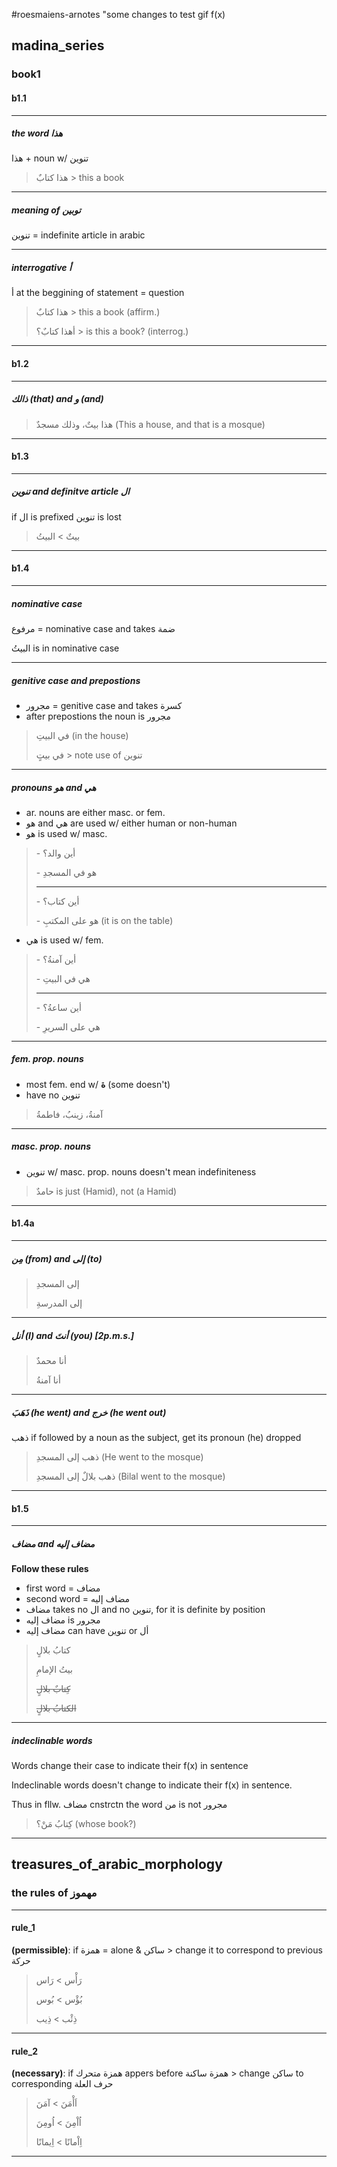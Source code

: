 #roesmaiens-arnotes "some changes to test gif f(x)

## madina_series

### book1

#### b1.1

---
##### the word هذا

هذا + noun w/ تنوين

> هذا كتابٌ > this a book

---

##### meaning of توبين

تنوين = indefinite article in arabic

---

##### interrogative أ

أ at the beggining of statement = question

> هذا كتابٌ > this a book (affirm.)
>
> أهذا كتابٌ؟ > is this a book? (interrog.)

---

#### b1.2

---

##### ذالك (that) and و (and)

> هذا بيتٌ، وذلك مسجدٌ (This a house, and that is a mosque)

---

#### b1.3

---

##### تنوين and definitve article ال

if ال is prefixed تنوين is lost

> بيتٌ > البيتُ

---

#### b1.4

---

##### nominative case

مرفوع = nominative case and takes ضمة 

البيتُ is in nominative case

---

##### genitive case and prepostions

- مجرور = genitive case and takes كسرة
- after prepostions the noun is مجرور

> في البيتِ (in the house)
>
> في بيتٍ > note use of تنوين

---

##### pronouns هو and هي

- ar. nouns are either masc. or fem.
- هو and هي are used w/ either human or non-human
- هو is used w/ masc.

> \- أين والد؟
>
> \- هو في المسجدِ
> 
> --- 
>
> \- أين كتاب؟ 
>
> \- هو على المكتبِ (it is on the table)

- هي is used w/ fem.

> \- أين آمنةُ؟
>
> \- هي في البيتِ
>
> --- 
> 
> \- أين ساعةُ؟
>
> \- هي على السريرِ

---

##### fem. prop. nouns

- most fem. end w/ **ة** (some doesn't) 
- have no تنوين

> آمنةُ، زينبُ، فاطمةُ

---

##### masc. prop. nouns

- تنوين w/ masc. prop. nouns doesn't mean indefiniteness

> حامدٌ is just (Hamid), not (a Hamid)

---

#### b1.4a

---

##### مِن (from) and إلى (to)

> إلى المسجدِ
>
> إلى المدرسةِ

---

##### أنل (I) and أنتَ (you) [2p.m.s.]

> أنا محمدٌ
>
> أنا آمنةُ

---

##### ذَهَبَ (he went) and خرج (he went out)

ذهب if followed by a noun as the subject, get its pronoun (he) dropped

> ذهب إلى المسجدِ (He went to the mosque)
>
> ذهب بلالٌ إلى المسجدِ (Bilal went to the mosque)

---

#### b1.5

---

##### مضاف and مضاف إليه

**Follow these rules**

- first word = مضاف
- second word = مضاف إليه
- مضاف takes no ال and no تنوين, for it is definite by position
- مضاف إليه is مجرور
- مضاف إليه can have تنوين or أل

> كتابُ بلالٍ
>
> بيتُ الإمامِ
>
> ~~كِتابٌ بلالٍ~~
>
> ~~الكتابُ بلالٍ~~

---

##### indeclinable words

Words change their case to indicate their f(x) in sentence

Indeclinable words doesn't change to indicate their f(x) in sentence.

Thus in fllw. مضاف cnstrctn the word من is not مجرور 

> كِتابُ مَنْ؟ (whose book?)

---

## treasures_of_arabic_morphology

### the rules of مهموز

---

#### rule_1

**(permissible)**: if همزة = alone & ساكن > change it to correspond to previous حركة

> رَأْس > رَاس
>
> بُؤْس > بُوس
>
> ذِئْب > ذِيب

---

#### rule_2

**(necessary)**: if همزة متحرك appers before همزة ساكنة > change ساكن to corresponding حرف العلة

> اَأْمَنَ > آمَنَ
>
> اُاْمِنَ > اُومِنَ
>
> اِاْمانًا > اِيمانًا

---

